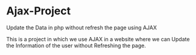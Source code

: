 # Ajax-Project
Update the Data in php without refresh the page  using AJAX  


This is a project in which we use AJAX in a website where we can Update the Information of the user without 
Refreshing the page.
